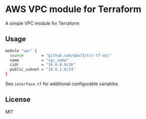 # AWS VPC module for Terraform

A simple VPC module for Terraform

## Usage

```bash
module "vpc" {
  source        = "github.com/qba73/tst-tf-vpc"
  name          = "vpc_name"
  cidr          = "10.0.0.0/16"
  public_subnet = "10.0.1.0/24"
}
```

See `interface.tf` for additional configurable variables

## License

MIT

